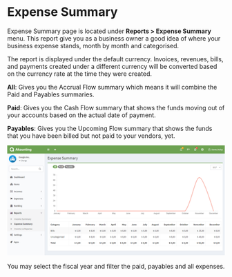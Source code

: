 Expense Summary
===============

Expense Summary page is located under **Reports > Expense Summary** menu. This report give you as a business owner a good idea of where your business expense stands, month by month and categorised.

The report is displayed under the default currency. Invoices, revenues, bills, and payments created under a different currency will be converted based on the currency rate at the time they were created.

**All**: Gives you the Accrual Flow summary which means it will combine the Paid and Payables summaries.

**Paid**: Gives you the Cash Flow summary that shows the funds moving out of your accounts based on the actual date of payment.

**Payables**: Gives you the Upcoming Flow summary that shows the funds that you have been billed but not paid to your vendors, yet.

![expense summary](_images/expense-summary.png)

You may select the fiscal year and filter the paid, payables and all expenses.